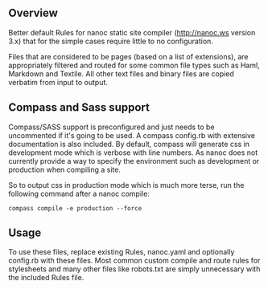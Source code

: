 ## Overview

Better default Rules for nanoc static site compiler (http://nanoc.ws version 3.x)
that for the simple cases require little to no configuration. 

Files that are considered to be pages (based on a list of extensions), are 
appropriately filtered and routed for some common file types such as Haml, 
Markdown and Textile. All other text files and binary files are copied 
verbatim from input to output. 

## Compass and Sass support

Compass/SASS support is preconfigured and just needs to be uncommented if 
it's going to be used. A compass config.rb with extensive documentation is 
also included. By default, compass will generate css in development mode 
which is verbose with line numbers. As nanoc does not currently provide a 
way to specify the environment such as development or production when 
compiling a site. 

So to output css in production mode which is much more terse, run the 
following command after a nanoc compile: 

`compass compile -e production --force`

## Usage

To use these files, replace existing Rules, nanoc.yaml and optionally 
config.rb with these files. Most common custom compile and route rules for 
stylesheets and many other files like robots.txt are simply unnecessary 
with the included Rules file.

